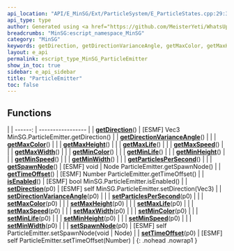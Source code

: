 ```yaml
---
api_location: "API/E_MinSG/Ext/ParticleSystem/E_ParticleStates.cpp:29:35"
api_type: type
author: Generated using <a href="https://github.com/MeisterYeti/WhatsUpDoc">WhatsUpDoc</a>
breadcrumbs: "MinSG:escript_namespace_MinSG"
category: "MinSG"
keywords: getDirection, getDirectionVarianceAngle, getMaxColor, getMaxHeight, getMaxLife, getMaxSpeed, getMaxWidth, getMinColor, getMinLife, getMinHeight, getMinSpeed, getMinWidth, getParticlesPerSecond, getSpawnNode, getTimeOffset, isEnabled, setDirection, setDirectionVarianceAngle, setParticlesPerSecond, setMaxColor, setMaxHeight, setMaxLife, setMaxSpeed, setMaxWidth, setMinColor, setMinLife, setMinHeight, setMinSpeed, setMinWidth, setSpawnNode, setTimeOffset
layout: e_api
permalink: escript_type_MinSG_ParticleEmitter
show_in_toc: true
sidebar: e_api_sidebar
title: "ParticleEmitter"
toc: false
---
```


## Functions

|
| ------: | ----------------- |
| **[getDirection](classMinSG_1_1ParticleEmitter#classMinSG_1_1ParticleEmitter_1a9b35cc5f35c97137ea6f8cbd81fa5aa7)**() | [ESMF] Vec3 MinSG.ParticleEmitter.getDirection()	 |
| **[getDirectionVarianceAngle](classMinSG_1_1ParticleEmitter#classMinSG_1_1ParticleEmitter_1a01d8c5adc05fa65d01564e00d7d81bbe)**() |  |
| **[getMaxColor](classMinSG_1_1ParticleEmitter#classMinSG_1_1ParticleEmitter_1a5dcaf72af70b07e9dc1b08f56393982a)**() |  |
| **[getMaxHeight](classMinSG_1_1ParticleEmitter#classMinSG_1_1ParticleEmitter_1a94de6ecba95bfa7150b9989019902101)**() |  |
| **[getMaxLife](classMinSG_1_1ParticleEmitter#classMinSG_1_1ParticleEmitter_1adf7011158763642a6540d81c82fcba89)**() |  |
| **[getMaxSpeed](classMinSG_1_1ParticleEmitter#classMinSG_1_1ParticleEmitter_1af06ee60cc3daaa17b7ca6606ae6a66e1)**() |  |
| **[getMaxWidth](classMinSG_1_1ParticleEmitter#classMinSG_1_1ParticleEmitter_1ac77cdc8a1d08176606f0960e3a3ef006)**() |  |
| **[getMinColor](classMinSG_1_1ParticleEmitter#classMinSG_1_1ParticleEmitter_1ae20d67f38774f5f76489415cd9733020)**() |  |
| **[getMinLife](classMinSG_1_1ParticleEmitter#classMinSG_1_1ParticleEmitter_1ab1e983a4fbc7de737e13a801e9e8deb0)**() |  |
| **[getMinHeight](classMinSG_1_1ParticleEmitter#classMinSG_1_1ParticleEmitter_1a8a776f3a52c064f6464e1a29ec6e0110)**() |  |
| **[getMinSpeed](classMinSG_1_1ParticleEmitter#classMinSG_1_1ParticleEmitter_1a98e98bdcca6dd5ea3f9cee589de695cf)**() |  |
| **[getMinWidth](classMinSG_1_1ParticleEmitter#classMinSG_1_1ParticleEmitter_1a916f90166284619b5a36528fbf595e06)**() |  |
| **[getParticlesPerSecond](classMinSG_1_1ParticleEmitter#classMinSG_1_1ParticleEmitter_1a4a8102d3d52ad2d7ed4568785ec3c5d8)**() |  |
| **[getSpawnNode](classMinSG_1_1ParticleEmitter#classMinSG_1_1ParticleEmitter_1ad2e2bac1b55d5c09156710ba59fba9b4)**() | [ESMF] void \| Node ParticleEmitter.getSpawnNode() |
| **[getTimeOffset](classMinSG_1_1ParticleEmitter#classMinSG_1_1ParticleEmitter_1a92dbc87bf1114e7efa77c54dc2d78e9f)**() | [ESMF] Number ParticleEmitter.getTimeOffset() |
| **[isEnabled](classMinSG_1_1ParticleEmitter#classMinSG_1_1ParticleEmitter_1a718cf1798557795d1c93f63568a1b2be)**() | [ESMF] bool MinSG.ParticleEmitter.isEnabled()	 |
| **[setDirection](classMinSG_1_1ParticleEmitter#classMinSG_1_1ParticleEmitter_1a5908db2ed0deb7ee6c7b7b9d09e81f28)**(p0) | [ESMF] self MinSG.ParticleEmitter.setDirection(Vec3)	 |
| **[setDirectionVarianceAngle](classMinSG_1_1ParticleEmitter#classMinSG_1_1ParticleEmitter_1a135090dd2b0358768fd67c90a712d6a7)**(p0) |  |
| **[setParticlesPerSecond](classMinSG_1_1ParticleEmitter#classMinSG_1_1ParticleEmitter_1acfe16357f89347650c335af269c24d3f)**(p0) |  |
| **[setMaxColor](classMinSG_1_1ParticleEmitter#classMinSG_1_1ParticleEmitter_1ac846de134c2bf6d8cc893d36633d36ef)**(p0) |  |
| **[setMaxHeight](classMinSG_1_1ParticleEmitter#classMinSG_1_1ParticleEmitter_1a02279b2eab68608b87d773bd9b0ad0b9)**(p0) |  |
| **[setMaxLife](classMinSG_1_1ParticleEmitter#classMinSG_1_1ParticleEmitter_1a43c0559346012fd734b624a935809956)**(p0) |  |
| **[setMaxSpeed](classMinSG_1_1ParticleEmitter#classMinSG_1_1ParticleEmitter_1aecebc5d0b897a534dbddac268c340181)**(p0) |  |
| **[setMaxWidth](classMinSG_1_1ParticleEmitter#classMinSG_1_1ParticleEmitter_1a33599a5fe9a2f05dc73451b4f0bc4f87)**(p0) |  |
| **[setMinColor](classMinSG_1_1ParticleEmitter#classMinSG_1_1ParticleEmitter_1ae84f1cfb262b5f3cf83e57d8962eda41)**(p0) |  |
| **[setMinLife](classMinSG_1_1ParticleEmitter#classMinSG_1_1ParticleEmitter_1aa9b6d96a38befbfb8bcafee8f8de86cc)**(p0) |  |
| **[setMinHeight](classMinSG_1_1ParticleEmitter#classMinSG_1_1ParticleEmitter_1a52e879758fbb93e9c954310aa15dafce)**(p0) |  |
| **[setMinSpeed](classMinSG_1_1ParticleEmitter#classMinSG_1_1ParticleEmitter_1a5dc597b6ec30d6a14ae079b37198194a)**(p0) |  |
| **[setMinWidth](classMinSG_1_1ParticleEmitter#classMinSG_1_1ParticleEmitter_1aa2519b4675b0484a733f14be44492c0e)**(p0) |  |
| **[setSpawnNode](classMinSG_1_1ParticleEmitter#classMinSG_1_1ParticleEmitter_1ae369df151ba8f7aa64a52a6f78301921)**(p0) | [ESMF] self ParticleEmitter.setSpawnNode(void \| Node) |
| **[setTimeOffset](classMinSG_1_1ParticleEmitter#classMinSG_1_1ParticleEmitter_1a62a2b12f09f3cfdc434805443fa6d094)**(p0) | [ESMF] self ParticleEmitter.setTimeOffset(Number) |
{: .nohead .nowrap1 }
